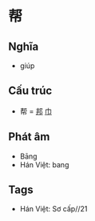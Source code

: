 # 帮

## Nghĩa

* giúp

## Cấu trúc
* 帮 = [邦](邦.md) [巾](巾.md)

## Phát âm

* Bāng
* Hán Việt: bang

## Tags
* Hán Việt: Sơ cấp//21

<script>window.HANZI_FIELD='帮';</script>
